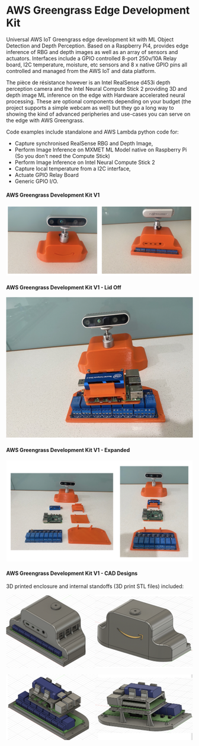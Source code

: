 # AWS Greengrass Edge Development Kit

Universal AWS IoT Greengrass edge development kit with ML Object Detection and Depth Perception. Based on a Raspberry Pi4, provides edge inference of RBG and depth images as well as an array of sensors and actuators. Interfaces include a GPIO controlled 8-port 250v/10A Relay board, I2C temperature, moisture, etc sensors and 8 x native GPIO pins all controlled and managed from the AWS IoT and data platform. 

The pièce de résistance however is an Intel RealSense d453i depth perception camera and the Intel Neural Compute Stick 2 providing 3D and depth image ML inference on the edge with Hardware accelerated neural processing. These are optional components depending on your budget (the project supports a simple webcam as well) but they go a long way to showing the kind of advanced peripheries and use-cases you can serve on the edge with AWS Greengrass. 

Code examples include standalone and AWS Lambda python code for:
* Capture synchronised RealSense RBG and Depth Image,
* Perform Image Inference on MXMET ML Model native on Raspberry Pi (So you don't need the Compute Stick)
* Perform Image Inference on Intel Neural Compute Stick 2
* Capture local temperature from a I2C interface,
* Actuate GPIO Relay Board
* Generic GPIO I/O.

#### AWS Greengrass Development Kit V1
![AWS Greengrass Development Kit V1](pics/v1/dev-kit-front-back.png)

#### AWS Greengrass Development Kit V1 - Lid Off
![AWS Greengrass Development Kit V1 - Lid Off](pics/v1/dev-kit-lid-off.png)

#### AWS Greengrass Development Kit V1 - Expanded
![AWS Greengrass Development Kit V1 - Expanded](pics/v1/dev-kit-expanded.png)

#### AWS Greengrass Development Kit V1 - CAD Designs

3D printed enclosure and internal standoffs (3D print STL files) included:

![AWS Greengrass Development Kit V1 - CAD Front - Back](pics/v1/dev-kit-cad-front-back.png)

![AWS Greengrass Development Kit V1 - CAD Lid Off](pics/v1/dev-kit-cad-lid-off.png)


